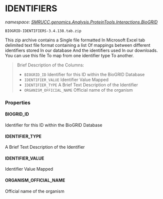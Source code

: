 ﻿# IDENTIFIERS
_namespace: [SMRUCC.genomics.Analysis.ProteinTools.Interactions.BioGRID](./index.md)_

``BIOGRID-IDENTIFIERS-3.4.138.tab.zip``
 
 This zip archive contains a Single file formatted In Microsoft Excel tab delimited 
 text file format containing a list Of mappings between different identifiers stored 
 In our database And the identifiers used In our downloads. You can use this file 
 To map from one identifier type To another.

> 
>  Brief Description of the Columns: 
> 
>  + ``BIOGRID_ID``              Identifier for this ID within the BioGRID Database
>  + ``IDENTIFIER_VALUE``        Identifier Value Mapped
>  + ``IDENTIFIER_TYPE``         A Brief Text Description of the Identifier
>  + ``ORGANISM_OFFICIAL_NAME``  Official name of the organism
>  



### Properties

#### BIOGRID_ID
Identifier for this ID within the BioGRID Database
#### IDENTIFIER_TYPE
A Brief Text Description of the Identifier
#### IDENTIFIER_VALUE
Identifier Value Mapped
#### ORGANISM_OFFICIAL_NAME
Official name of the organism
